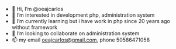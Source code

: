 - 👋 Hi, I’m @oeajcarlos
- 👀 I’m interested in development php, administration system
- 🌱 I’m currently learning but i have work in php since 20 years ago without framework
- 💞️ I’m looking to collaborate on administration system
- 📫 my email oeajcarlos@gmail.com, phone 50586471058

<!---
oeajcarlos/oeajcarlos is a ✨ special ✨ repository because its `README.md` (this file) appears on your GitHub profile.
You can click the Preview link to take a look at your changes.
--->
